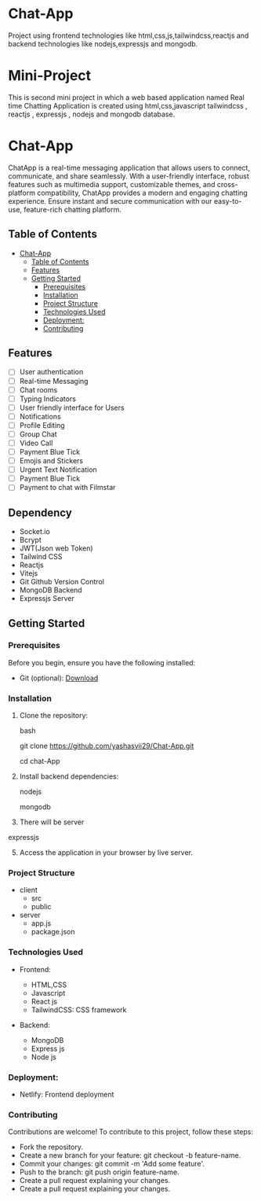 # Chat-App
Project using frontend technologies like html,css,js,tailwindcss,reactjs and backend technologies like nodejs,expressjs and mongodb.
# Mini-Project
This is second mini project in which a web based application named Real time Chatting Application is created using html,css,javascript tailwindcss , reactjs , expressjs , nodejs  and mongodb database.

# Chat-App
ChatApp is a real-time messaging application that allows users to connect, communicate, and share seamlessly. With a user-friendly interface, robust features such as multimedia support, customizable themes, and cross-platform compatibility, ChatApp provides a modern and engaging chatting experience. Ensure instant and secure communication with our easy-to-use, feature-rich chatting platform.


## Table of Contents

- [Chat-App](#Chat-App)
  - [Table of Contents](#table-of-contents)
  - [Features](#features)
  - [Getting Started](#getting-started)
    - [Prerequisites](#prerequisites)
    - [Installation](#installation)
    - [Project Structure](#project-structure)
    - [Technologies Used](#technologies-used)
    - [Deployment:](#deployment)
    - [Contributing](#contributing)

## Features

- [ ] User authentication
- [ ] Real-time Messaging
- [ ] Chat rooms
- [ ] Typing Indicators
- [ ] User friendly interface for Users
- [ ] Notifications
- [ ] Profile Editing
- [ ] Group Chat
- [ ] Video Call
- [ ] Payment Blue Tick
- [ ] Emojis and Stickers
- [ ] Urgent Text Notification
- [ ] Payment Blue Tick
- [ ] Payment to chat with Filmstar

## Dependency

* Socket.io
* Bcrypt
* JWT(Json web Token)
* Tailwind CSS
* Reactjs
* Vitejs
* Git Github Version Control
* MongoDB Backend
* Expressjs Server

## Getting Started

### Prerequisites

Before you begin, ensure you have the following installed:


- Git (optional): [Download](https://git-scm.com/downloads)

### Installation

1. Clone the repository:

   bash
   
   git clone https://github.com/yashasvii29/Chat-App.git
   
   cd chat-App
   

3. Install backend dependencies:
 
   nodejs
   
   mongodb


5. There will be server

  expressjs
   
5. Access the application in your browser by live server.

### Project Structure


- client
  - src
  - public
- server
  - app.js
  - package.json

    
### Technologies Used

- Frontend:
  - HTML,CSS
  - Javascript
  - React js
  - TailwindCSS: CSS framework
  
- Backend:
  - MongoDB
  - Express js
  - Node js

### Deployment:
- Netlify: Frontend deployment

### Contributing
Contributions are welcome! To contribute to this project, follow these steps:

-  Fork the repository.
- Create a new branch for your feature: git checkout -b feature-name.
- Commit your changes: git commit -m 'Add some feature'.
- Push to the branch: git push origin feature-name.
-  Create a pull request explaining your changes.
-  Create a pull request explaining your changes.
